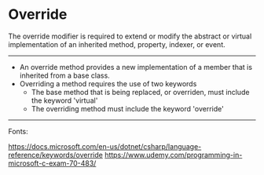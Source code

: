 ﻿# Override

The override modifier is required to extend or modify the abstract or virtual implementation of an inherited method, property,
indexer, or event.

-------------------------------------------------------------------------------------------------------------

- An override method provides a new implementation of a member that is inherited from a base class.
- Overriding a method requires the use of two keywords
	- The base method that is being replaced, or overriden, must include the keyword 'virtual'
	- The overriding method must include the keyword 'override'


-------------------------------------------------------------------------------------------------------------
Fonts:

https://docs.microsoft.com/en-us/dotnet/csharp/language-reference/keywords/override
https://www.udemy.com/programming-in-microsoft-c-exam-70-483/